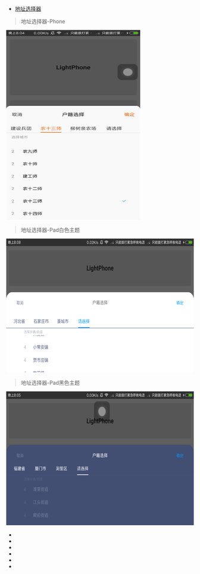 - [地址选择器](app/src/main/java/com.work.addresspicker)

> 地址选择器-Phone

<img src="art/地址选择器-Phone.png" width="360" height="510"/>

> 地址选择器-Pad白色主题

<img src="art/地址选择器-Pad白色主题.png" width="520" height="360"/>

> 地址选择器-Pad黑色主题

<img src="art/地址选择器-Pad黑色主题.png" width="520" height="360"/>

- []()
- []()
- []()
- []()
- []()
- []()
